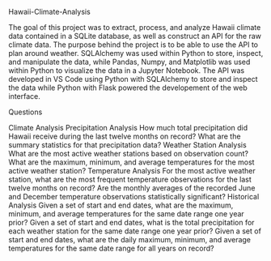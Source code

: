 Hawaii-Climate-Analysis

The goal of this project was to extract, process, and analyze Hawaii climate data contained in a SQLite database, as well as construct an API for the raw climate data. The purpose behind the project is to be able to use the API to plan around weather. SQLAlchemy was used within Python to store, inspect, and manipulate the data, while Pandas, Numpy, and Matplotlib was used within Python to visualize the data in a Jupyter Notebook. The API was developed in VS Code using Python with SQLAlchemy to store and inspect the data while Python with Flask powered the developement of the web interface.

Questions

Climate Analysis
Precipitation Analysis
How much total precipitation did Hawaii receive during the last twelve months on record?
What are the summary statistics for that precipitation data?
Weather Station Analysis
What are the most active weather stations based on observation count?
What are the maximum, minimum, and average temperatures for the most active weather station?
Temperature Analysis
For the most active weather station, what are the most frequent temperature observations for the last twelve months on record?
Are the monthly averages of the recorded June and December temperature observations statistically significant?
Historical Analysis
Given a set of start and end dates, what are the maximum, minimum, and average temperatures for the same date range one year prior?
Given a set of start and end dates, what is the total precipitation for each weather station for the same date range one year prior?
Given a set of start and end dates, what are the daily maximum, minimum, and average temperatures for the same date range for all years on record?